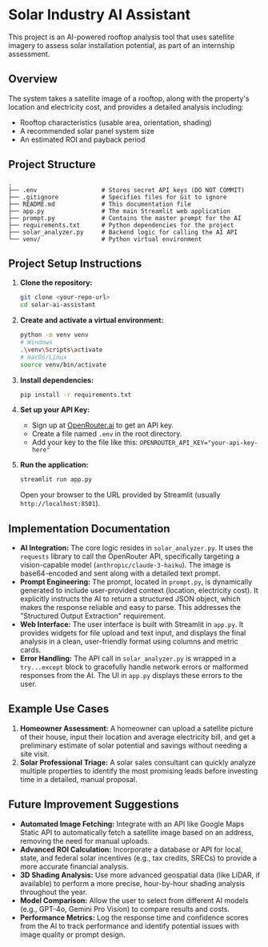 # Solar Industry AI Assistant

This project is an AI-powered rooftop analysis tool that uses satellite imagery to assess solar installation potential, as part of an internship assessment.

## Overview

The system takes a satellite image of a rooftop, along with the property's location and electricity cost, and provides a detailed analysis including:
- Rooftop characteristics (usable area, orientation, shading)
- A recommended solar panel system size
- An estimated ROI and payback period

## Project Structure
```
.
├── .env                  # Stores secret API keys (DO NOT COMMIT)
├── .gitignore            # Specifies files for Git to ignore
├── README.md             # This documentation file
├── app.py                # The main Streamlit web application
├── prompt.py             # Contains the master prompt for the AI
├── requirements.txt      # Python dependencies for the project
├── solar_analyzer.py     # Backend logic for calling the AI API
└── venv/                 # Python virtual environment
```

## Project Setup Instructions

1.  **Clone the repository:**
    ```bash
    git clone <your-repo-url>
    cd solar-ai-assistant
    ```

2.  **Create and activate a virtual environment:**
    ```bash
    python -m venv venv
    # Windows
    .\venv\Scripts\activate
    # macOS/Linux
    source venv/bin/activate
    ```

3.  **Install dependencies:**
    ```bash
    pip install -r requirements.txt
    ```

4.  **Set up your API Key:**
    - Sign up at [OpenRouter.ai](https://openrouter.ai/) to get an API key.
    - Create a file named `.env` in the root directory.
    - Add your key to the file like this:
      `OPENROUTER_API_KEY="your-api-key-here"`

5.  **Run the application:**
    ```bash
    streamlit run app.py
    ```
    Open your browser to the URL provided by Streamlit (usually `http://localhost:8501`).

## Implementation Documentation

-   **AI Integration:** The core logic resides in `solar_analyzer.py`. It uses the `requests` library to call the OpenRouter API, specifically targeting a vision-capable model (`anthropic/claude-3-haiku`). The image is base64-encoded and sent along with a detailed text prompt.
-   **Prompt Engineering:** The prompt, located in `prompt.py`, is dynamically generated to include user-provided context (location, electricity cost). It explicitly instructs the AI to return a structured JSON object, which makes the response reliable and easy to parse. This addresses the "Structured Output Extraction" requirement.
-   **Web Interface:** The user interface is built with Streamlit in `app.py`. It provides widgets for file upload and text input, and displays the final analysis in a clean, user-friendly format using columns and metric cards.
-   **Error Handling:** The API call in `solar_analyzer.py` is wrapped in a `try...except` block to gracefully handle network errors or malformed responses from the AI. The UI in `app.py` displays these errors to the user.

## Example Use Cases

1.  **Homeowner Assessment:** A homeowner can upload a satellite picture of their house, input their location and average electricity bill, and get a preliminary estimate of solar potential and savings without needing a site visit.
2.  **Solar Professional Triage:** A solar sales consultant can quickly analyze multiple properties to identify the most promising leads before investing time in a detailed, manual proposal.

## Future Improvement Suggestions

-   **Automated Image Fetching:** Integrate with an API like Google Maps Static API to automatically fetch a satellite image based on an address, removing the need for manual uploads.
-   **Advanced ROI Calculation:** Incorporate a database or API for local, state, and federal solar incentives (e.g., tax credits, SRECs) to provide a more accurate financial analysis.
-   **3D Shading Analysis:** Use more advanced geospatial data (like LiDAR, if available) to perform a more precise, hour-by-hour shading analysis throughout the year.
-   **Model Comparison:** Allow the user to select from different AI models (e.g., GPT-4o, Gemini Pro Vision) to compare results and costs.
-   **Performance Metrics:** Log the response time and confidence scores from the AI to track performance and identify potential issues with image quality or prompt design.